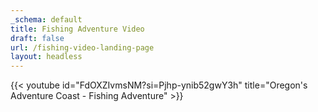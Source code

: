 ```yaml
---
_schema: default
title: Fishing Adventure Video
draft: false
url: /fishing-video-landing-page
layout: headless
---
```

{{< youtube id="FdOXZIvmsNM?si=Pjhp-ynib52gwY3h" title="Oregon's Adventure Coast - Fishing Adventure" >}}